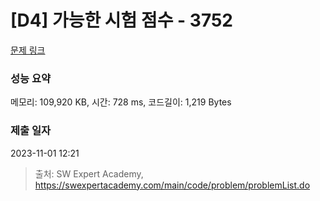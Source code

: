 # [D4] 가능한 시험 점수 - 3752 

[문제 링크](https://swexpertacademy.com/main/code/problem/problemDetail.do?contestProbId=AWHPkqBqAEsDFAUn) 

### 성능 요약

메모리: 109,920 KB, 시간: 728 ms, 코드길이: 1,219 Bytes

### 제출 일자

2023-11-01 12:21



> 출처: SW Expert Academy, https://swexpertacademy.com/main/code/problem/problemList.do